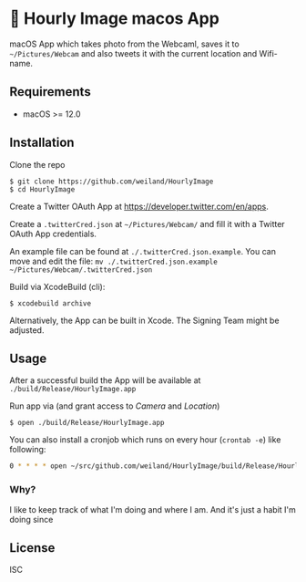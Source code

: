 # 📸 Hourly Image macos App

macOS App which takes photo from the Webcaml, saves it to `~/Pictures/Webcam`
and also tweets it with the current location and Wifi-name.

## Requirements

  * macOS >= 12.0


## Installation

Clone the repo

    $ git clone https://github.com/weiland/HourlyImage
    $ cd HourlyImage

Create a Twitter OAuth App at https://developer.twitter.com/en/apps.

Create a `.twitterCred.json` at `~/Pictures/Webcam/` and fill it with a Twitter OAuth App credentials.

An example file can be found at `./.twitterCred.json.example`. You can move and edit the file: `mv ./.twitterCred.json.example ~/Pictures/Webcam/.twitterCred.json`


Build via XcodeBuild (cli):

    $ xcodebuild archive

Alternatively, the App can be built in Xcode.
The Signing Team might be adjusted.



## Usage

After a successful build the App will be available at `./build/Release/HourlyImage.app`

Run app via (and grant access to _Camera_ and _Location_)

    $ open ./build/Release/HourlyImage.app

You can also install a cronjob which runs on every hour (`crontab -e`) like following:

```sh
0 * * * * open ~/src/github.com/weiland/HourlyImage/build/Release/HourlyImage.app >> /tmp/cron.log 2>&1
```


### Why?

I like to keep track of what I'm doing and where I am. And it's just a habit I'm doing since 


## License

ISC
